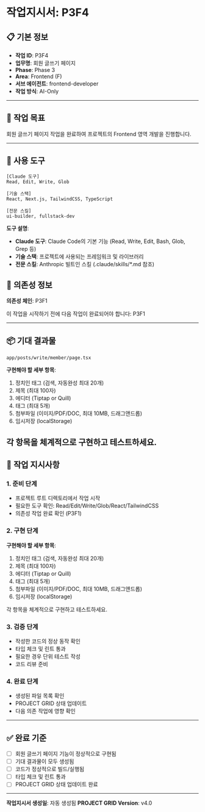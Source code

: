 # 작업지시서: P3F4

## 📋 기본 정보

- **작업 ID**: P3F4
- **업무명**: 회원 글쓰기 페이지
- **Phase**: Phase 3
- **Area**: Frontend (F)
- **서브 에이전트**: frontend-developer
- **작업 방식**: AI-Only

---

## 🎯 작업 목표

회원 글쓰기 페이지 작업을 완료하여 프로젝트의 Frontend 영역 개발을 진행합니다.

---

## 🔧 사용 도구

```
[Claude 도구]
Read, Edit, Write, Glob

[기술 스택]
React, Next.js, TailwindCSS, TypeScript

[전문 스킬]
ui-builder, fullstack-dev
```

**도구 설명**:
- **Claude 도구**: Claude Code의 기본 기능 (Read, Write, Edit, Bash, Glob, Grep 등)
- **기술 스택**: 프로젝트에 사용되는 프레임워크 및 라이브러리
- **전문 스킬**: Anthropic 빌트인 스킬 (.claude/skills/*.md 참조)

## 🔗 의존성 정보

**의존성 체인**: P3F1

이 작업을 시작하기 전에 다음 작업이 완료되어야 합니다: P3F1

---

## 📦 기대 결과물

`app/posts/write/member/page.tsx`


**구현해야 할 세부 항목**:

1. 정치인 태그 (검색, 자동완성 최대 20개)
2. 제목 (최대 100자)
3. 에디터 (Tiptap or Quill)
4. 태그 (최대 5개)
5. 첨부파일 (이미지/PDF/DOC, 최대 10MB, 드래그앤드롭)
6. 임시저장 (localStorage)

각 항목을 체계적으로 구현하고 테스트하세요.
---

## 📝 작업 지시사항

### 1. 준비 단계

- 프로젝트 루트 디렉토리에서 작업 시작
- 필요한 도구 확인: Read/Edit/Write/Glob/React/TailwindCSS
- 의존성 작업 완료 확인 (P3F1)

### 2. 구현 단계


**구현해야 할 세부 항목**:

1. 정치인 태그 (검색, 자동완성 최대 20개)
2. 제목 (최대 100자)
3. 에디터 (Tiptap or Quill)
4. 태그 (최대 5개)
5. 첨부파일 (이미지/PDF/DOC, 최대 10MB, 드래그앤드롭)
6. 임시저장 (localStorage)

각 항목을 체계적으로 구현하고 테스트하세요.

### 3. 검증 단계

- 작성한 코드의 정상 동작 확인
- 타입 체크 및 린트 통과
- 필요한 경우 단위 테스트 작성
- 코드 리뷰 준비

### 4. 완료 단계

- 생성된 파일 목록 확인
- PROJECT GRID 상태 업데이트
- 다음 의존 작업에 영향 확인

---

## ✅ 완료 기준

- [ ] 회원 글쓰기 페이지 기능이 정상적으로 구현됨
- [ ] 기대 결과물이 모두 생성됨
- [ ] 코드가 정상적으로 빌드/실행됨
- [ ] 타입 체크 및 린트 통과
- [ ] PROJECT GRID 상태 업데이트 완료

---

**작업지시서 생성일**: 자동 생성됨
**PROJECT GRID Version**: v4.0
